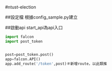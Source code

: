 #ntust-election

##設定檔
根據config_sample.py建立

##啟動api
start_api為api入口

```py
import falcon
import post_token


post=post_token.post()
app=falcon.API()
app.add_route('/token',post)＃新增route，以此類推
```
